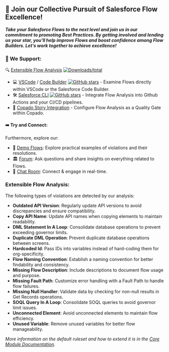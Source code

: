 ## 🤝 Join our Collective Pursuit of Salesforce Flow Excellence!

**_Take your Salesforce Flows to the next level and join us in our commitment to promoting Best Practices. By getting involved and lending us your star, you'll help improve Flows and boost confidence among Flow Builders. Let's work together to achieve excellence!_**

### 🔧 We Support:

🔍 [Extensible Flow Analysis](#extensible-flow-analysis) [![Downloads/total](https://img.shields.io/npm/dt/lightning-flow-scanner.svg)](https://www.npmjs.com/package/lightning-flow-scanner-core)
  - 💻 [VSCode](https://marketplace.visualstudio.com/items?itemName=ForceConfigControl.lightningflowscanner) / [Code Builder](https://open-vsx.org/extension/ForceConfigControl/lightningflowscanner) [![GitHub stars](https://img.shields.io/github/stars/Lightning-Flow-Scanner/lightning-flow-scanner-vsce)](https://github.com/Lightning-Flow-Scanner/lightning-flow-scanner-vsce/stargazers) - Examine Flows directly within VSCode or the Salesforce Code Builder. 
  - 🛠️ [Salesforce CLI](https://www.npmjs.com/package/lightning-flow-scanner) [![GitHub stars](https://img.shields.io/github/stars/Lightning-Flow-Scanner/lightning-flow-scanner-sfdx)](https://GitHub.com/Lightning-Flow-Scanner/lightning-flow-scanner-sfdx/stargazers/) - Integrate Flow Analysis into Github Actions and your CI/CD pipelines. 
  - 🚦 [Copado Story Integration](https://success.copado.com/s/listing-detail?recordId=a54P7000003G3gBIAS) - Configure Flow Analysis as a Quality Gate within Copado.

#### ➡️ Try and Connect:
Furthermore, explore our:

- 📂 [Demo Flows](https://github.com/Lightning-Flow-Scanner/lightning-flow-scanner-example-flows): Explore practical examples of violations and their resolutions.
- 🏛️ [Forum](https://github.com/orgs/Lightning-Flow-Scanner/discussions): Ask questions and share insights on everything related to Flows.
- 💬 [Chat Room](https://matrix.to/#/#lightning-flow-scanner:matrix.org): Connect & engage in real-time.

### Extensible Flow Analysis: 
The following types of violations are detected by our analysis:

- **Outdated API Version**: Regularly update API versions to avoid discrepancies and ensure compatibility.
- **Copy API Name**: Update API names when copying elements to maintain readability.
- **DML Statement In A Loop**: Consolidate database operations to prevent exceeding governor limits.
- **Duplicate DML Operation**: Prevent duplicate database operations between screens.
- **Hardcoded Id**: Pass IDs into variables instead of hard-coding them for org-specificity.
- **Flow Naming Convention**: Establish a naming convention for better findability and consistency.
- **Missing Flow Description**: Include descriptions to document flow usage and purpose.
- **Missing Fault Path**: Customize error handling with a Fault Path to handle flow failures.
- **Missing Null Handler**: Validate data by checking for non-null results in Get Records operations.
- **SOQL Query In A Loop**: Consolidate SOQL queries to avoid governor limit issues.
- **Unconnected Element**: Avoid unconnected elements to maintain flow efficiency.
- **Unused Variable**: Remove unused variables for better flow manageability.

_More information on the default ruleset and how to extend it is in the [Core Module Documentation](https://github.com/Lightning-Flow-Scanner/lightning-flow-scanner-core)._
